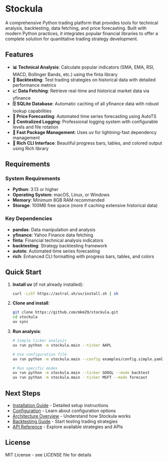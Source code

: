# Stockula

A comprehensive Python trading platform that provides tools for technical analysis, backtesting, data fetching, and price forecasting. Built with modern Python practices, it integrates popular financial libraries to offer a complete solution for quantitative trading strategy development.

## Features

- **📊 Technical Analysis**: Calculate popular indicators (SMA, EMA, RSI, MACD, Bollinger Bands, etc.) using the finta library
- **🔄 Backtesting**: Test trading strategies on historical data with detailed performance metrics
- **📈 Data Fetching**: Retrieve real-time and historical market data via yfinance
- **🗄️ SQLite Database**: Automatic caching of all yfinance data with robust lookup capabilities
- **🔮 Price Forecasting**: Automated time series forecasting using AutoTS
- **📝 Centralized Logging**: Professional logging system with configurable levels and file rotation
- **🚀 Fast Package Management**: Uses uv for lightning-fast dependency management
- **🎨 Rich CLI Interface**: Beautiful progress bars, tables, and colored output using Rich library

## Requirements

### System Requirements

- **Python**: 3.13 or higher
- **Operating System**: macOS, Linux, or Windows
- **Memory**: Minimum 8GB RAM recommended
- **Storage**: 100MB free space (more if caching extensive historical data)

### Key Dependencies

- **pandas**: Data manipulation and analysis
- **yfinance**: Yahoo Finance data fetching
- **finta**: Financial technical analysis indicators
- **backtesting**: Strategy backtesting framework
- **autots**: Automated time series forecasting
- **rich**: Enhanced CLI formatting with progress bars, tables, and colors

## Quick Start

1. **Install uv** (if not already installed):

   ```bash
   curl -LsSf https://astral.sh/uv/install.sh | sh
   ```

1. **Clone and install**:

   ```bash
   git clone https://github.com/mkm29/stockula.git
   cd stockula
   uv sync
   ```

1. **Run analysis**:

   ```bash
   # Simple ticker analysis
   uv run python -m stockula.main --ticker AAPL

   # Use configuration file
   uv run python -m stockula.main --config examples/config.simple.yaml

   # Run specific modes
   uv run python -m stockula.main --ticker GOOGL --mode backtest
   uv run python -m stockula.main --ticker MSFT --mode forecast
   ```

## Next Steps

- [Installation Guide](getting-started/installation.md) - Detailed setup instructions
- [Configuration](getting-started/configuration.md) - Learn about configuration options
- [Architecture Overview](user-guide/architecture.md) - Understand how Stockula works
- [Backtesting Guide](user-guide/backtesting.md) - Start testing trading strategies
- [API Reference](api/strategies.md) - Explore available strategies and APIs

## License

MIT License - see LICENSE file for details
